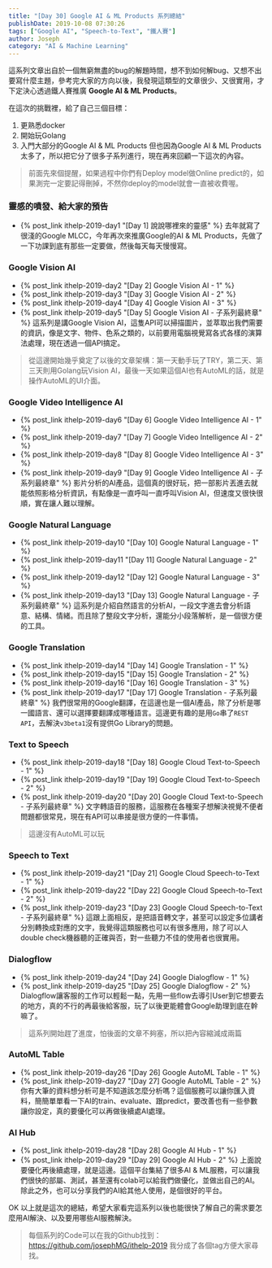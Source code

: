 ```yaml
---
title: "[Day 30] Google AI & ML Products 系列總結"
publishDate: 2019-10-08 07:30:26
tags: ["Google AI", "Speech-to-Text", "鐵人賽"]
author: Joseph
category: "AI & Machine Learning"
---
```

這系列文章出自於一個無窮無盡的bug的解題時間，想不到如何解bug、又想不出要寫什麼主題，參考完大家的方向以後，我發現這類型的文章很少、又很實用，才下定決心透過鐵人賽推廣 **Google AI & ML Products**。

在這次的挑戰裡，給了自己三個目標：
1. 更熟悉docker
2. 開始玩Golang
3. 入門大部分的Google AI & ML Products
但也因為Google AI & ML Products太多了，所以把它分了很多子系列進行，現在再來回顧一下這次的內容。

> 前面先來個提醒，如果過程中你們有Deploy model做Online predict的，如果測完一定要記得刪掉，不然你deploy的model就會一直被收費喔。
<!-- more -->

### 靈感的噴發、給大家的預告
- {% post_link ithelp-2019-day1 "[Day 1] 說說哪裡來的靈感" %}
去年就寫了很淺的Google MLCC，今年再次來推廣Google的AI & ML Products，先做了一下功課到底有那些一定要做，然後每天每天慢慢寫。

### Google Vision AI
- {% post_link ithelp-2019-day2 "[Day 2] Google Vision AI - 1" %}
- {% post_link ithelp-2019-day3 "[Day 3] Google Vision AI - 2" %}
- {% post_link ithelp-2019-day4 "[Day 4] Google Vision AI - 3" %}
- {% post_link ithelp-2019-day5 "[Day 5] Google Vision AI - 子系列最終章" %}
這系列是講Google Vision AI，這隻API可以掃描圖片，並萃取出我們需要的資訊，像是文字、物件、色系之類的，以前要用電腦視覺寫各式各樣的演算法處理，現在透過一個API搞定。

> 從這邊開始幾乎奠定了以後的文章架構：第一天動手玩了TRY，第二天、第三天則用Golang玩Vision AI，最後一天如果這個AI也有AutoML的話，就是操作AutoML的UI介面。

### Google Video Intelligence AI
- {% post_link ithelp-2019-day6 "[Day 6] Google Video Intelligence AI - 1" %}
- {% post_link ithelp-2019-day7 "[Day 7] Google Video Intelligence AI - 2" %}
- {% post_link ithelp-2019-day8 "[Day 8] Google Video Intelligence AI - 3" %}
- {% post_link ithelp-2019-day9 "[Day 9] Google Video Intelligence AI - 子系列最終章" %}
影片分析的AI產品，這個真的很好玩，把一部影片丟進去就能依照影格分析資訊，有點像是一直呼叫一直呼叫Vision AI，但速度又很快很順，實在讓人難以理解。

### Google Natural Language
- {% post_link ithelp-2019-day10 "[Day 10] Google Natural Language - 1" %}
- {% post_link ithelp-2019-day11 "[Day 11] Google Natural Language - 2" %}
- {% post_link ithelp-2019-day12 "[Day 12] Google Natural Language - 3" %}
- {% post_link ithelp-2019-day13 "[Day 13] Google Natural Language - 子系列最終章" %}
這系列是介紹自然語言的分析AI，一段文字進去會分析語意、結構、情緒。而且除了整段文字分析，還能分小段落解析，是一個很方便的工具。

### Google Translation
- {% post_link ithelp-2019-day14 "[Day 14] Google Translation - 1" %}
- {% post_link ithelp-2019-day15 "[Day 15] Google Translation - 2" %}
- {% post_link ithelp-2019-day16 "[Day 16] Google Translation - 3" %}
- {% post_link ithelp-2019-day17 "[Day 17] Google Translation - 子系列最終章" %}
我們很常用的Google翻譯，在這邊也是一個AI產品，除了分析是哪一國語言、還可以選擇要翻譯成哪種語言。這邊更有趣的是用`Go`串了`REST API`，去解決`v3beta1`沒有提供Go Library的問題。

### Text to Speech
- {% post_link ithelp-2019-day18 "[Day 18] Google Cloud Text-to-Speech - 1" %}
- {% post_link ithelp-2019-day19 "[Day 19] Google Cloud Text-to-Speech - 2" %}
- {% post_link ithelp-2019-day20 "[Day 20] Google Cloud Text-to-Speech - 子系列最終章" %}
文字轉語音的服務，這服務在各種案子想解決視覺不便者問題都很常見，現在有API可以串接是很方便的一件事情。
> 這邊沒有AutoML可以玩

### Speech to Text
- {% post_link ithelp-2019-day21 "[Day 21] Google Cloud Speech-to-Text - 1" %}
- {% post_link ithelp-2019-day22 "[Day 22] Google Cloud Speech-to-Text - 2" %}
- {% post_link ithelp-2019-day23 "[Day 23] Google Cloud Speech-to-Text - 子系列最終章" %}
這跟上面相反，是把語音轉文字，甚至可以設定多位講者分別轉換成對應的文字，我覺得這類服務也可以有很多應用，除了可以人double check機器聽的正確與否，對一些聽力不佳的使用者也很實用。

### Dialogflow
- {% post_link ithelp-2019-day24 "[Day 24] Google Dialogflow - 1" %}
- {% post_link ithelp-2019-day25 "[Day 25] Google Dialogflow - 2" %}
Dialogflow讓客服的工作可以輕鬆一點，先用一些flow去導引User到它想要去的地方，真的不行的再最後給客服，玩了以後更能體會Google助理到底在幹嘛了。

> 這系列開始趕了進度，怕後面的文章不夠塞，所以把內容縮減成兩篇

### AutoML Table
- {% post_link ithelp-2019-day26 "[Day 26] Google AutoML Table - 1" %}
- {% post_link ithelp-2019-day27 "[Day 27] Google AutoML Table - 2" %}
你有大筆的資料想分析可是不知道該怎麼分析嗎？這個服務可以讓你匯入資料，簡簡單單看一下AI的train、evaluate、跟predict，要改善也有一些參數讓你設定，真的要優化可以再做後續處AI處理。

### AI Hub
- {% post_link ithelp-2019-day28 "[Day 28] Google AI Hub - 1" %}
- {% post_link ithelp-2019-day29 "[Day 29] Google AI Hub - 2" %}
上面說要優化再後續處理，就是這邊。這個平台集結了很多AI & ML服務，可以讓我們很快的部屬、測試，甚至還有colab可以給我們做優化，並做出自己的AI。除此之外，也可以分享我們的AI給其他人使用，是個很好的平台。

OK 以上就是這次的總結，希望大家看完這系列以後也能很快了解自己的需求要怎麼用AI解決、以及要用哪些AI服務解決。

> 每個系列的Code可以在我的Github找到：https://github.com/josephMG/ithelp-2019 
> 我分成了各個tag方便大家尋找。
